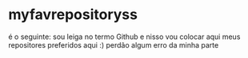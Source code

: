 # myfavrepositoryss
é o seguinte: sou leiga no termo Github e nisso vou colocar aqui meus repositores preferidos aqui :) perdão algum erro da minha parte 

